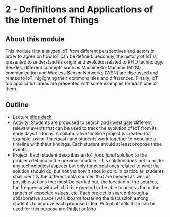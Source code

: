 # 2 - Definitions and Applications of the Internet of Things

## About this module
This module first analyzes IoT from different perspectives and actors in order to agree on how IoT can be defined. Secondly, the history of IoT is presented to understand its origin and evolution related to RFID technology. Besides, different concepts such as Machine-to-Machine (M2M) communication and Wireless Sensor Networks (WSN) are discussed and related to IoT, higlighting their commonalities and differences. Finally, IoT top application areas are presented with some examples for each one of them.

## Outline
* Lecture [slide deck](https://github.com/neon-iot/iotfundamentals/blob/main/slides/2-Overview.pdf)
* Activity: Students are proposed to search and investigate different relevant events that can be used to track the evolution of IoT from its early days till today. A collaborative timeline project is created (for example, using [Timetoast](https://www.timetoast.com)) and students work together to populate a timeline with theur findings. Each student should at least propose three events.
* Project: Each student describes an IoT *functional solution* to the problem defined in the previous module. This solution does not consider any technological aspects but only functional ones related to *what* the solution should do, but not yet *how* it should do it. In particular, students shall identify the different data sources that are needed as well as possible actions that must be carried out, the location of the sources, the frequency with which it is expected to be able to access them, the ranges of expected values, etc. Each project is shared through a collaborative space (wall, board) fostering the discussion among students to improve each proposed idea. Potential tools than can be used for this purpose are [Padlet](https://padlet.com) or [Miro](https://miro.com)
